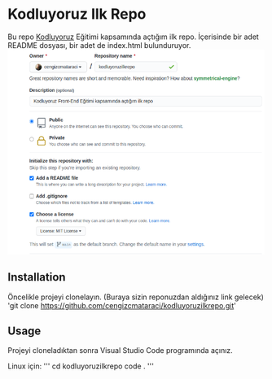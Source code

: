 # Kodluyoruz Ilk Repo
Bu repo [Kodluyoruz](https://kodluyoruz.org) Eğitimi kapsamında açtığım ilk repo. İçerisinde bir adet README dosyası, bir adet de index.html bulunduruyor.
![](https://github.com/Kodluyoruz/taskforce/blob/main/git/odev1/figures/github.png?raw=true)
## Installation
Öncelikle projeyi clonelayın. (Buraya sizin reponuzdan aldığınız link gelecek)
'git clone https://github.com/cengizcmataraci/kodluyoruzilkrepo.git'
## Usage
Projeyi cloneladıktan sonra Visual Studio Code programında açınız.

Linux için:
''' cd kodluyoruzilkrepo
code . '''
